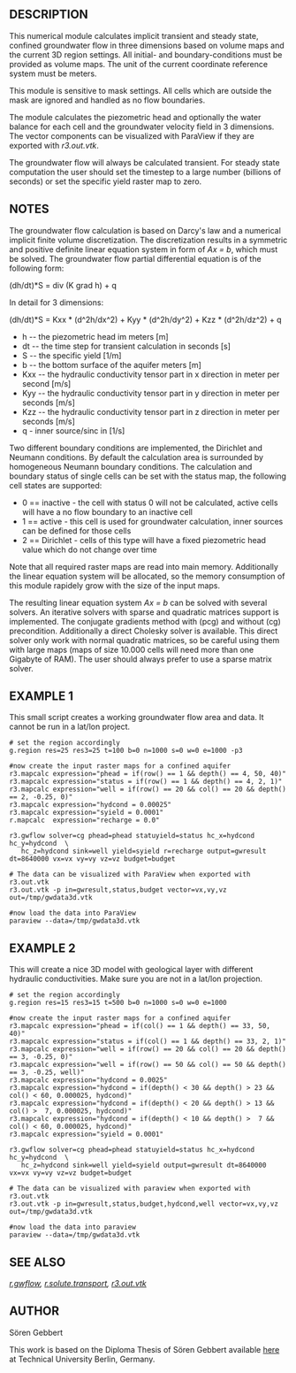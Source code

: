 ## DESCRIPTION

This numerical module calculates implicit transient and steady state,
confined groundwater flow in three dimensions based on volume maps and
the current 3D region settings. All initial- and boundary-conditions
must be provided as volume maps. The unit of the current coordinate
reference system must be meters.

This module is sensitive to mask settings. All cells which are outside
the mask are ignored and handled as no flow boundaries.

The module calculates the piezometric head and optionally the water
balance for each cell and the groundwater velocity field in 3
dimensions. The vector components can be visualized with ParaView if
they are exported with *r3.out.vtk*.

The groundwater flow will always be calculated transient. For steady
state computation the user should set the timestep to a large number
(billions of seconds) or set the specific yield raster map to zero.

## NOTES

The groundwater flow calculation is based on Darcy's law and a numerical
implicit finite volume discretization. The discretization results in a
symmetric and positive definite linear equation system in form of *Ax =
b*, which must be solved. The groundwater flow partial differential
equation is of the following form:

(dh/dt)\*S = div (K grad h) + q

In detail for 3 dimensions:

(dh/dt)\*S = Kxx \* (d^2h/dx^2) + Kyy \* (d^2h/dy^2) + Kzz \*
(d^2h/dz^2) + q

- h -- the piezometric head im meters \[m\]
- dt -- the time step for transient calculation in seconds \[s\]
- S -- the specific yield \[1/m\]
- b -- the bottom surface of the aquifer meters \[m\]
- Kxx -- the hydraulic conductivity tensor part in x direction in meter
  per second \[m/s\]
- Kyy -- the hydraulic conductivity tensor part in y direction in meter
  per seconds \[m/s\]
- Kzz -- the hydraulic conductivity tensor part in z direction in meter
  per seconds \[m/s\]
- q - inner source/sinc in \[1/s\]

Two different boundary conditions are implemented, the Dirichlet and
Neumann conditions. By default the calculation area is surrounded by
homogeneous Neumann boundary conditions. The calculation and boundary
status of single cells can be set with the status map, the following
cell states are supported:

- 0 == inactive - the cell with status 0 will not be calculated, active
  cells will have a no flow boundary to an inactive cell
- 1 == active - this cell is used for groundwater calculation, inner
  sources can be defined for those cells
- 2 == Dirichlet - cells of this type will have a fixed piezometric head
  value which do not change over time

Note that all required raster maps are read into main memory.
Additionally the linear equation system will be allocated, so the memory
consumption of this module rapidely grow with the size of the input
maps.

The resulting linear equation system *Ax = b* can be solved with several
solvers. An iterative solvers with sparse and quadratic matrices support
is implemented. The conjugate gradients method with (pcg) and without
(cg) precondition. Additionally a direct Cholesky solver is available.
This direct solver only work with normal quadratic matrices, so be
careful using them with large maps (maps of size 10.000 cells will need
more than one Gigabyte of RAM). The user should always prefer to use a
sparse matrix solver.

## EXAMPLE 1

This small script creates a working groundwater flow area and data. It
cannot be run in a lat/lon project.

```shell
# set the region accordingly
g.region res=25 res3=25 t=100 b=0 n=1000 s=0 w=0 e=1000 -p3

#now create the input raster maps for a confined aquifer
r3.mapcalc expression="phead = if(row() == 1 && depth() == 4, 50, 40)"
r3.mapcalc expression="status = if(row() == 1 && depth() == 4, 2, 1)"
r3.mapcalc expression="well = if(row() == 20 && col() == 20 && depth() == 2, -0.25, 0)"
r3.mapcalc expression="hydcond = 0.00025"
r3.mapcalc expression="syield = 0.0001"
r.mapcalc  expression="recharge = 0.0"

r3.gwflow solver=cg phead=phead statuyield=status hc_x=hydcond hc_y=hydcond  \
   hc_z=hydcond sink=well yield=syield r=recharge output=gwresult dt=8640000 vx=vx vy=vy vz=vz budget=budget

# The data can be visualized with ParaView when exported with r3.out.vtk
r3.out.vtk -p in=gwresult,status,budget vector=vx,vy,vz out=/tmp/gwdata3d.vtk

#now load the data into ParaView
paraview --data=/tmp/gwdata3d.vtk
```

## EXAMPLE 2

This will create a nice 3D model with geological layer with different
hydraulic conductivities. Make sure you are not in a lat/lon projection.

```shell
# set the region accordingly
g.region res=15 res3=15 t=500 b=0 n=1000 s=0 w=0 e=1000

#now create the input raster maps for a confined aquifer
r3.mapcalc expression="phead = if(col() == 1 && depth() == 33, 50, 40)"
r3.mapcalc expression="status = if(col() == 1 && depth() == 33, 2, 1)"
r3.mapcalc expression="well = if(row() == 20 && col() == 20 && depth() == 3, -0.25, 0)"
r3.mapcalc expression="well = if(row() == 50 && col() == 50 && depth() == 3, -0.25, well)"
r3.mapcalc expression="hydcond = 0.0025"
r3.mapcalc expression="hydcond = if(depth() < 30 && depth() > 23 && col() < 60, 0.000025, hydcond)"
r3.mapcalc expression="hydcond = if(depth() < 20 && depth() > 13 && col() >  7, 0.000025, hydcond)"
r3.mapcalc expression="hydcond = if(depth() < 10 && depth() >  7 && col() < 60, 0.000025, hydcond)"
r3.mapcalc expression="syield = 0.0001"

r3.gwflow solver=cg phead=phead statuyield=status hc_x=hydcond hc_y=hydcond  \
   hc_z=hydcond sink=well yield=syield output=gwresult dt=8640000 vx=vx vy=vy vz=vz budget=budget

# The data can be visualized with paraview when exported with r3.out.vtk
r3.out.vtk -p in=gwresult,status,budget,hydcond,well vector=vx,vy,vz out=/tmp/gwdata3d.vtk

#now load the data into paraview
paraview --data=/tmp/gwdata3d.vtk
```

## SEE ALSO

*[r.gwflow](r.gwflow.md), [r.solute.transport](r.solute.transport.md),
[r3.out.vtk](r3.out.vtk.md)*

## AUTHOR

Sören Gebbert

This work is based on the Diploma Thesis of Sören Gebbert available
[here](https://grass.osgeo.org/gdp/hydrology/gebbert2007_diplom_stroemung_grass_gis.pdf)
at Technical University Berlin, Germany.
